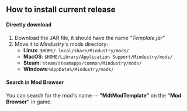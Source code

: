 ## How to install current release
#### Directly download
1. Download the JAR file, it should have the name *"Template.jar"*
2. Move it to *Mindustry*'s mods directory:
   - **Linux**: `$HOME/.local/share/Mindustry/mods/`
   - **MacOS**: `$HOME/Library/Application Support/Mindustry/mods/`
   - **Steam**: `steam/steamapps/common/Mindustry/mods/`
   - **Windows**:`%AppData%/Mindustry/mods/`
#### Search in Mod Browser
You can search for the mod's name -- **"MdtModTemplate"** on the **"Mod Browser"** in game.